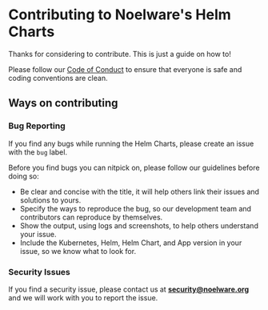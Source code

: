 # Contributing to Noelware's Helm Charts
Thanks for considering to contribute. This is just a guide on how to!

Please follow our [Code of Conduct](./CODE_OF_CONDUCT.md) to ensure that everyone is safe
and coding conventions are clean.

## Ways on contributing
### Bug Reporting
If you find any bugs while running the Helm Charts, please create an issue with the `bug` label.

Before you find bugs you can nitpick on, please follow our guidelines before doing so:

- Be clear and concise with the title, it will help others link their issues and solutions to yours.
- Specify the ways to reproduce the bug, so our development team and contributors can reproduce by themselves.
- Show the output, using logs and screenshots, to help others understand your issue.
- Include the Kubernetes, Helm, Helm Chart, and App version in your issue, so we know what to look for.

### Security Issues
If you find a security issue, please contact us at **security@noelware.org** and we will work with you to report the issue.
